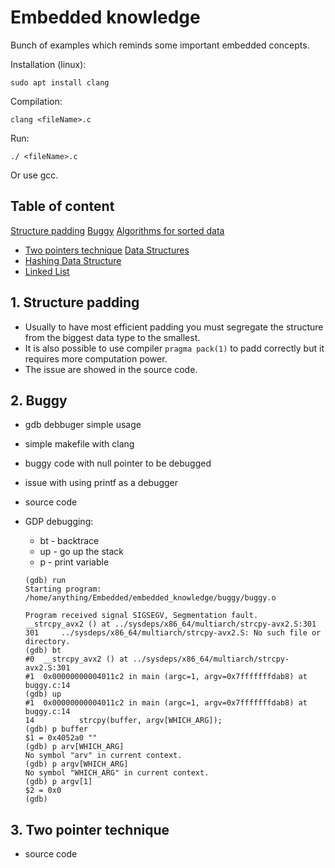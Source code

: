# Embedded knowledge

Bunch of examples which reminds some important embedded concepts.

Installation (linux):

`sudo apt install clang`

Compilation:

`clang <fileName>.c`

Run:

`./ <fileName>.c`

Or use gcc.
## Table of content

[Structure padding](#1.-structure-padding)
[Buggy](#2-buggy)
[Algorithms for sorted data](#3.-algorithms-for-sorted-data)
- [Two pointers technique](#two-pointers-technique)
[Data Structures](#4.-data-structures)
- [Hashing Data Structure](#hashing-data-structure)
- [Linked List](#linked-list)


## 1. Structure padding
- Usually to have most efficient padding you must segregate the structure from the biggest data type to the smallest.
- It is also possible to use compiler `pragma pack(1)` to padd correctly but it requires more computation power.
- The issue are showed in the <a src='./struct_padding/struct_padding.c'>source code</a>.

## 2. Buggy
- gdb debbuger simple usage
- simple makefile with clang
- buggy code with null pointer to be debugged
- issue with using printf as a debugger
- <a src='./buggy/buggy.c'>source code</a>

- GDP debugging:
    - bt - backtrace 
    - up - go up the stack
    - p - print variable

    ```shell
    (gdb) run
    Starting program: /home/anything/Embedded/embedded_knowledge/buggy/buggy.o 

    Program received signal SIGSEGV, Segmentation fault.
    __strcpy_avx2 () at ../sysdeps/x86_64/multiarch/strcpy-avx2.S:301
    301     ../sysdeps/x86_64/multiarch/strcpy-avx2.S: No such file or directory.
    (gdb) bt
    #0  __strcpy_avx2 () at ../sysdeps/x86_64/multiarch/strcpy-avx2.S:301
    #1  0x00000000004011c2 in main (argc=1, argv=0x7fffffffdab8) at buggy.c:14
    (gdb) up
    #1  0x00000000004011c2 in main (argc=1, argv=0x7fffffffdab8) at buggy.c:14
    14          strcpy(buffer, argv[WHICH_ARG]);
    (gdb) p buffer
    $1 = 0x4052a0 ""
    (gdb) p arv[WHICH_ARG]
    No symbol "arv" in current context.
    (gdb) p argv[WHICH_ARG]
    No symbol "WHICH_ARG" in current context.
    (gdb) p argv[1]
    $2 = 0x0
    (gdb)
    ```

## 3. Two pointer technique
- <a src='./algorithms_sorted/two_pointers_technique.c'>source code</a>
